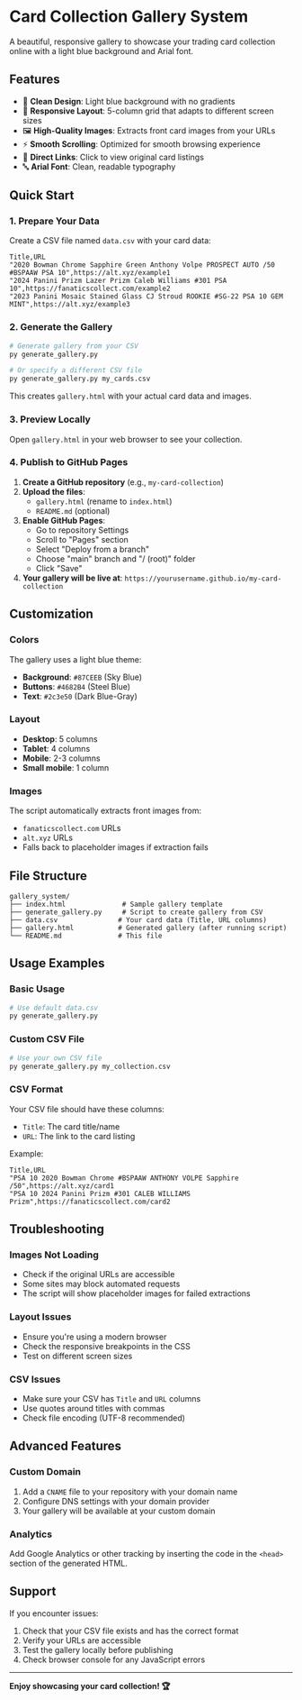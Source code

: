 # Card Collection Gallery System

A beautiful, responsive gallery to showcase your trading card collection online with a light blue background and Arial font.

## Features

- 🎨 **Clean Design**: Light blue background with no gradients
- 📱 **Responsive Layout**: 5-column grid that adapts to different screen sizes
- 🖼️ **High-Quality Images**: Extracts front card images from your URLs
- ⚡ **Smooth Scrolling**: Optimized for smooth browsing experience
- 🔗 **Direct Links**: Click to view original card listings
- 🔤 **Arial Font**: Clean, readable typography

## Quick Start

### 1. Prepare Your Data

Create a CSV file named `data.csv` with your card data:

```csv
Title,URL
"2020 Bowman Chrome Sapphire Green Anthony Volpe PROSPECT AUTO /50 #BSPAAW PSA 10",https://alt.xyz/example1
"2024 Panini Prizm Lazer Prizm Caleb Williams #301 PSA 10",https://fanaticscollect.com/example2
"2023 Panini Mosaic Stained Glass CJ Stroud ROOKIE #SG-22 PSA 10 GEM MINT",https://alt.xyz/example3
```

### 2. Generate the Gallery

```bash
# Generate gallery from your CSV
py generate_gallery.py

# Or specify a different CSV file
py generate_gallery.py my_cards.csv
```

This creates `gallery.html` with your actual card data and images.

### 3. Preview Locally

Open `gallery.html` in your web browser to see your collection.

### 4. Publish to GitHub Pages

1. **Create a GitHub repository** (e.g., `my-card-collection`)
2. **Upload the files**:
   - `gallery.html` (rename to `index.html`)
   - `README.md` (optional)
3. **Enable GitHub Pages**:
   - Go to repository Settings
   - Scroll to "Pages" section
   - Select "Deploy from a branch"
   - Choose "main" branch and "/ (root)" folder
   - Click "Save"
4. **Your gallery will be live at**: `https://yourusername.github.io/my-card-collection`

## Customization

### Colors
The gallery uses a light blue theme:
- **Background**: `#87CEEB` (Sky Blue)
- **Buttons**: `#4682B4` (Steel Blue)
- **Text**: `#2c3e50` (Dark Blue-Gray)

### Layout
- **Desktop**: 5 columns
- **Tablet**: 4 columns  
- **Mobile**: 2-3 columns
- **Small mobile**: 1 column

### Images
The script automatically extracts front images from:
- `fanaticscollect.com` URLs
- `alt.xyz` URLs
- Falls back to placeholder images if extraction fails

## File Structure

```
gallery_system/
├── index.html              # Sample gallery template
├── generate_gallery.py     # Script to create gallery from CSV
├── data.csv               # Your card data (Title, URL columns)
├── gallery.html           # Generated gallery (after running script)
└── README.md              # This file
```

## Usage Examples

### Basic Usage
```bash
# Use default data.csv
py generate_gallery.py
```

### Custom CSV File
```bash
# Use your own CSV file
py generate_gallery.py my_collection.csv
```

### CSV Format
Your CSV file should have these columns:
- `Title`: The card title/name
- `URL`: The link to the card listing

Example:
```csv
Title,URL
"PSA 10 2020 Bowman Chrome #BSPAAW ANTHONY VOLPE Sapphire /50",https://alt.xyz/card1
"PSA 10 2024 Panini Prizm #301 CALEB WILLIAMS Prizm",https://fanaticscollect.com/card2
```

## Troubleshooting

### Images Not Loading
- Check if the original URLs are accessible
- Some sites may block automated requests
- The script will show placeholder images for failed extractions

### Layout Issues
- Ensure you're using a modern browser
- Check the responsive breakpoints in the CSS
- Test on different screen sizes

### CSV Issues
- Make sure your CSV has `Title` and `URL` columns
- Use quotes around titles with commas
- Check file encoding (UTF-8 recommended)

## Advanced Features

### Custom Domain
1. Add a `CNAME` file to your repository with your domain name
2. Configure DNS settings with your domain provider
3. Your gallery will be available at your custom domain

### Analytics
Add Google Analytics or other tracking by inserting the code in the `<head>` section of the generated HTML.

## Support

If you encounter issues:
1. Check that your CSV file exists and has the correct format
2. Verify your URLs are accessible
3. Test the gallery locally before publishing
4. Check browser console for any JavaScript errors

---

**Enjoy showcasing your card collection! 🏆**
